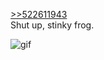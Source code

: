 <ins> >>522611943 </ins> <br>
Shut up, stinky frog.

![gif](https://github.com/xXSeebusXx/xXSeebusXx/blob/master/1598575325082.gif)
